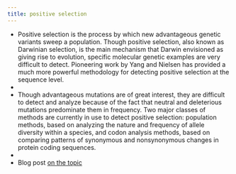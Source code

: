 ```yaml
---
title: positive selection
---
```


- Positive selection is the process by which new advantageous genetic variants sweep a population. Though positive selection, also known as Darwinian selection, is the main mechanism that Darwin envisioned as giving rise to evolution, specific molecular genetic examples are very difficult to detect. Pioneering work by Yang and Nielsen has provided a much more powerful methodology for detecting positive selection at the sequence level.
-
- Though advantageous mutations are of great interest, they are difficult to detect and analyze because of the fact that neutral and deleterious mutations predominate them in frequency. Two major classes of methods are currently in use to detect positive selection: population methods, based on analyzing the nature and frequency of allele diversity within a species, and codon analysis methods, based on comparing patterns of synonymous and nonsynonymous changes in protein coding sequences.
-
- Blog post [on the topic](http://depts.washington.edu/jtlab/positiveSelection.html#:~:text=Positive%20selection%20is%20the%20process,are%20very%20difficult%20to%20detect.)